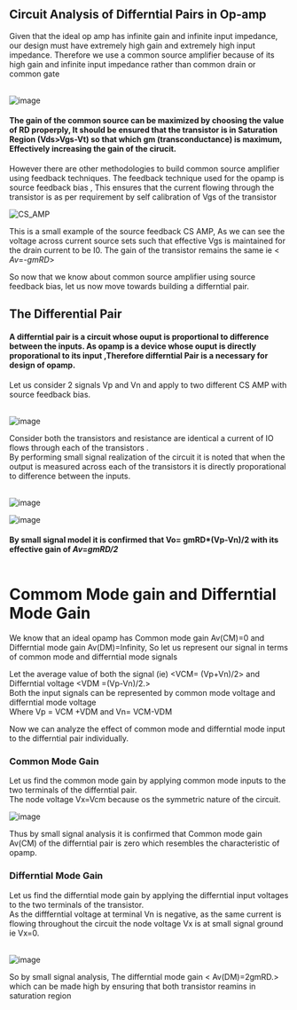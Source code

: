 ##  Circuit Analysis of Differntial Pairs in  Op-amp

Given that the ideal op amp has infinite gain and infinite input impedance, our design must have extremely high gain and extremely high input impedance.
Therefore we use a common source amplifier because of its high gain and infinite input impedance rather than common drain or common gate <br><br>

![image](https://github.com/Chetan-G-Gokhale/Two-Stage-Miller-Compensated-Opamp/assets/126239004/c457b577-a86b-4909-8fe4-ef02d3493089)



#### The gain of the common source can be maximized by choosing the value of RD properply, It should be ensured that the transistor is in Saturation Region (Vds>Vgs-Vt) so that which gm (transconductance) is maximum, Effectively increasing the gain of the cirucit. <br>


However there are other methodologies to build common source amplifier using feedback techniques.
The feedback technique used for the opamp is source feedback bias , This ensures that the current flowing through the transistor
is as per requirement by self calibration of Vgs of the transistor <br>

![CS_AMP](https://github.com/Chetan-G-Gokhale/Two-Stage-Miller-Compensated-Opamp/assets/126239004/f242c89f-0a40-4f5d-b524-2440d31d208d)

This is a small example of the source feedback CS AMP, As we can see the voltage across current source sets such that effective Vgs is maintained
for the drain current to be I0.
The gain of the transistor remains the same ie < *Av*=*-gmRD*><br>

So now that we know about common source amplifier using source feedback bias, let us now move towards building a differntial pair. <br>

##  The Differential Pair

#### A differntial pair is a circuit whose ouput is proportional to difference between the inputs. As opamp is a device whose ouput is directly proporational to its input ,Therefore differntial Pair is a necessary for design of opamp.
Let us consider 2 signals Vp and Vn and apply to two different CS AMP with source feedback bias. <br> <br>


![image](https://github.com/Chetan-G-Gokhale/Two-Stage-Miller-Compensated-Opamp/assets/126239004/3fa051ef-608b-4eef-aa4e-451967f50e53)


Consider both the transistors and resistance are identical a current of IO flows through each of the transistors .<br>
By performing small signal realization of the circuit it is noted that when the output is measured across each of the 
transistors it is directly proporational to difference between the inputs. <br> <br>

![image](https://github.com/Chetan-G-Gokhale/Two-Stage-Miller-Compensated-Opamp/assets/126239004/eef8837b-3d78-4332-a3c5-bc1ce5557092) <br>

![image](https://github.com/Chetan-G-Gokhale/Two-Stage-Miller-Compensated-Opamp/assets/126239004/88bde794-bc11-4e3f-9be3-59ae7a703a31) <br>

#### By small signal model it is confirmed that Vo= gmRD*(Vp-Vn)/2 with its effective gain of  *Av*=*gmRD/2* <br> <br>

# Commom Mode gain and Differntial Mode Gain

We know that an ideal opamp has Common mode gain Av(CM)=0 and Differntial mode gain Av(DM)=Infinity, So let us represent our signal in terms of common mode and
differntial mode signals <br>

Let the average value of both the signal (ie) <VCM= (Vp+Vn)/2> and Differntial voltage <VDM =(Vp-Vn)/2.> <br>
Both the input signals can be represented by common mode voltage and differntial mode voltage <br>
Where Vp = VCM +VDM and  Vn= VCM-VDM

Now we can analyze the effect of common mode and differntial mode input to the differntial pair individually. <br>

### Common Mode Gain   <br>

Let us find the common mode gain by applying common mode inputs to the two terminals of the differntial pair.<br>
The node voltage Vx=Vcm because os the symmetric nature of the circuit. <br>

![image](https://github.com/Chetan-G-Gokhale/Two-Stage-Miller-Compensated-Opamp/assets/126239004/2f8c3426-0541-4133-a1fc-e5a06182d927) <br>

Thus by small signal analysis it is confirmed that Common mode gain Av(CM) of the differntial pair is zero which resembles the characteristic of opamp.

### Differntial Mode Gain <br>

Let us find the differntial mode gain by applying the differntial input voltages to the two terminals of the transistor. <br>
As the diffferntial voltage at terminal Vn is negative, as the same current is flowing throughout the circuit the node voltage Vx is at small signal ground 
ie Vx=0. <br> <br>

![image](https://github.com/Chetan-G-Gokhale/Two-Stage-Miller-Compensated-Opamp/assets/126239004/7c71f0a7-4277-45f2-9581-216c41f3fc15) <br>


So by small signal analysis, The differntial mode gain < Av(DM)=2gmRD.> which can be made high by ensuring that both transistor reamins in saturation region 

